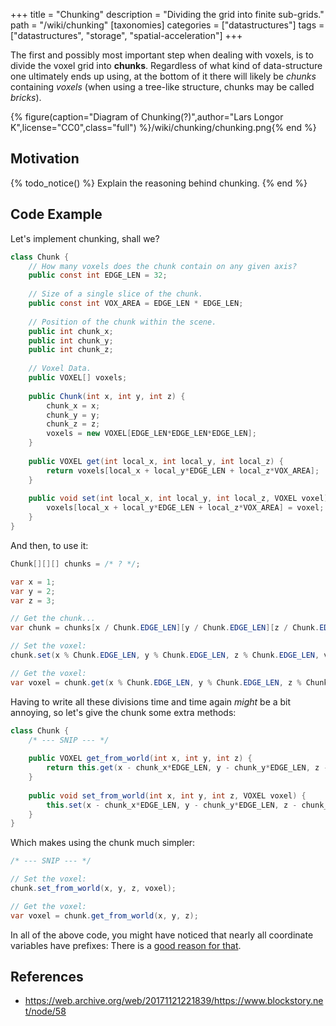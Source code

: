 +++
title = "Chunking"
description = "Dividing the grid into finite sub-grids."
path = "/wiki/chunking"
[taxonomies]
categories = ["datastructures"]
tags = ["datastructures", "storage", "spatial-acceleration"]
+++

The first and possibly most important step when dealing with voxels, is to divide the voxel grid into **chunks**. <!-- more --> Regardless of what kind of data-structure one ultimately ends up using, at the bottom of it there will likely be *chunks* containing *voxels* (when using a tree-like structure, chunks may be called *bricks*).

{% figure(caption="Diagram of Chunking(?)",author="Lars Longor K",license="CC0",class="full") %}/wiki/chunking/chunking.png{% end %}

## Motivation

{% todo_notice() %} Explain the reasoning behind chunking. {% end %}

## Code Example

Let's implement chunking, shall we?

```c#
class Chunk {
	// How many voxels does the chunk contain on any given axis?
	public const int EDGE_LEN = 32;
	
	// Size of a single slice of the chunk.
	public const int VOX_AREA = EDGE_LEN * EDGE_LEN;
	
	// Position of the chunk within the scene.
	public int chunk_x;
	public int chunk_y;
	public int chunk_z;
	
	// Voxel Data.
	public VOXEL[] voxels;
	
	public Chunk(int x, int y, int z) {
		chunk_x = x;
		chunk_y = y;
		chunk_z = z;
		voxels = new VOXEL[EDGE_LEN*EDGE_LEN*EDGE_LEN];
	}
	
	public VOXEL get(int local_x, int local_y, int local_z) {
		return voxels[local_x + local_y*EDGE_LEN + local_z*VOX_AREA];
	}
	
	public void set(int local_x, int local_y, int local_z, VOXEL voxel) {
		voxels[local_x + local_y*EDGE_LEN + local_z*VOX_AREA] = voxel;
	}
}
```

And then, to use it:

```c#
Chunk[][][] chunks = /* ? */;

var x = 1;
var y = 2;
var z = 3;

// Get the chunk...
var chunk = chunks[x / Chunk.EDGE_LEN][y / Chunk.EDGE_LEN][z / Chunk.EDGE_LEN];

// Set the voxel:
chunk.set(x % Chunk.EDGE_LEN, y % Chunk.EDGE_LEN, z % Chunk.EDGE_LEN, voxel);

// Get the voxel:
var voxel = chunk.get(x % Chunk.EDGE_LEN, y % Chunk.EDGE_LEN, z % Chunk.EDGE_LEN);
```

Having to write all these divisions time and time again *might* be a bit annoying, so let's give the chunk some extra methods:

```c#
class Chunk {
	/* --- SNIP --- */
	
	public VOXEL get_from_world(int x, int y, int z) {
		return this.get(x - chunk_x*EDGE_LEN, y - chunk_y*EDGE_LEN, z - chunk_z*EDGE_LEN);
	}
	
	public void set_from_world(int x, int y, int z, VOXEL voxel) {
		this.set(x - chunk_x*EDGE_LEN, y - chunk_y*EDGE_LEN, z - chunk_z*EDGE_LEN, voxel);
	}
}
```

Which makes using the chunk much simpler:

```c#
/* --- SNIP --- */

// Set the voxel:
chunk.set_from_world(x, y, z, voxel);

// Get the voxel:
var voxel = chunk.get_from_world(x, y, z);
```

In all of the above code, you might have noticed that nearly all coordinate variables have prefixes: There is a [good reason for that](/wiki/coordinate-systems).

## References

- <https://web.archive.org/web/20171121221839/https://www.blockstory.net/node/58>
